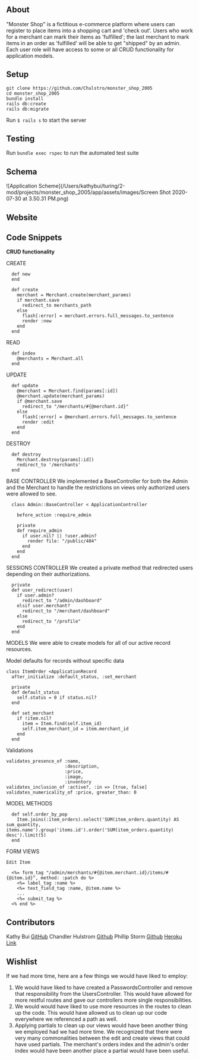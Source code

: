 ## About

"Monster Shop" is a fictitious e-commerce platform where users can register to place items into a shopping cart and 'check out'. Users who work for a merchant can mark their items as 'fulfilled'; the last merchant to mark items in an order as 'fulfilled' will be able to get "shipped" by an admin. Each user role will have access to some or all CRUD functionality for application models.

## Setup
```
git clone https://github.com/Chulstro/monster_shop_2005
cd monster_shop_2005
bundle install
rails db:create
rails db:migrate
```
Run `$ rails s` to start the server

## Testing
Run `bundle exec rspec` to run the automated test suite

## Schema
![Application Scheme](/Users/kathybui/turing/2-mod/projects/monster_shop_2005/app/assets/images/Screen Shot 2020-07-30 at 3.50.31 PM.png)

## Website

## Code Snippets
**CRUD functionality**

CREATE
```
  def new
  end

  def create
    merchant = Merchant.create(merchant_params)
    if merchant.save
      redirect_to merchants_path
    else
      flash[:error] = merchant.errors.full_messages.to_sentence
      render :new
    end
  end
```

READ
```
  def index
    @merchants = Merchant.all
  end
```

UPDATE
```
  def update
    @merchant = Merchant.find(params[:id])
    @merchant.update(merchant_params)
    if @merchant.save
      redirect_to "/merchants/#{@merchant.id}"
    else
      flash[:error] = @merchant.errors.full_messages.to_sentence
      render :edit
    end
  end
```

DESTROY
```
  def destroy
    Merchant.destroy(params[:id])
    redirect_to '/merchants'
  end
```

BASE CONTROLLER
We implemented a BaseController for both the Admin and the Merchant to handle the restrictions on views only authorized users were allowed to see.
```
  class Admin::BaseController < ApplicationController

    before_action :require_admin

    private
    def require_admin
      if user.nil? || !user.admin?
        render file: "/public/404"
      end
    end
  end
```

SESSIONS CONTROLLER
We created a private method that redirected users depending on their authorizations.
```
  private
  def user_redirect(user)
    if user.admin?
      redirect_to "/admin/dashboard"
    elsif user.merchant?
      redirect_to "/merchant/dashboard"
    else
      redirect_to "/profile"
    end
  end
```

MODELS
We were able to create models for all of our active record resources.

Model defaults for records without specific data
```
class ItemOrder <ApplicationRecord
  after_initialize :default_status, :set_merchant

  private
  def default_status
    self.status = 0 if status.nil?
  end

  def set_merchant
    if !item.nil?
      item = Item.find(self.item_id)
      self.item_merchant_id = item.merchant_id
    end
  end
```

Validations
```
validates_presence_of :name,
                      :description,
                      :price,
                      :image,
                      :inventory
validates_inclusion_of :active?, :in => [true, false]
validates_numericality_of :price, greater_than: 0
```

MODEL METHODS
```
  def self.order_by_pop
    Item.joins(:item_orders).select('SUM(item_orders.quantity) AS sum_quantity, items.name').group('items.id').order('SUM(item_orders.quantity) desc').limit(5)
  end
```

FORM VIEWS
```
Edit Item

  <%= form_tag "/admin/merchants/#{@item.merchant.id}/items/#{@item.id}", method: :patch do %>
    <%= label_tag :name %>
    <%= text_field_tag :name, @item.name %>
    ...
    <%= submit_tag %>
  <% end %>
```

## Contributors
Kathy Bui [GitHub](https://github.com/Kathybui732)
Chandler Hulstrom [Github](https://https://github.com/Chulstro)
Phillip Storm [Github](https://github.com/Strompy/)
[Heroku Link](https://pacific-mesa-85748.herokuapp.com/)

## Wishlist
If we had more time, here are a few things we would have liked to employ:
  1.  We would have liked to have created a PasswordsController and remove that responsibility from the UsersController. This would have allowed for more restful routes and gave our controllers more single responsibilities.
  1.  We would would have liked to use more resources in the routes to clean up the code. This would have allowed us to clean up our code everywhere we referenced a path as well.
  1.  Applying partials to clean up our views would have been another thing we employed had we had more time. We recognized that there were very many commonalities between the edit and create views that could have used partials. The merchant's orders index and the admin's order index would have been another place a partial would have been useful.
